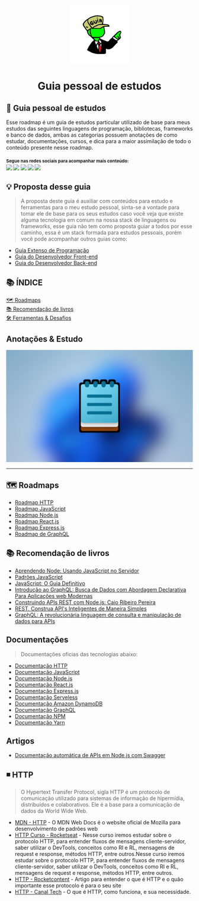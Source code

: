 <p align="center">
  <a href="https://github.com/arthurspk/guiadobackend">
    <img src="./images/guia.png" alt="Guia pessoal de estudos" width="160" height="160">
  </a>
  <h1 align="center">Guia pessoal de estudos</h1>
</p>

## :dart: Guia pessoal de estudos

Esse roadmap é um guia de estudos particular utilizado de base para meus estudos
das seguintes linguagens de programação, bibliotecas, frameworks e banco de dados,
ambas as categorias possuem anotações de como estudar, documentações, cursos, e dica para
a maior assimilação de todo o conteúdo presente nesse roadmap. 

<sub> <strong>Segue nas redes sociais para acompanhar mais conteúdo: </strong> <br>
[<img src = "https://img.shields.io/badge/GitHub-100000?style=for-the-badge&logo=github&logoColor=white">](https://github.com/arthurspk)
[<img src = "https://img.shields.io/badge/Facebook-1877F2?style=for-the-badge&logo=facebook&logoColor=white">](https://www.facebook.com/seixasqlc/)
[<img src="https://img.shields.io/badge/linkedin-%230077B5.svg?&style=for-the-badge&logo=linkedin&logoColor=white" />](https://www.linkedin.com/in/arthurspk/)
[<img src = "https://img.shields.io/badge/Twitter-1DA1F2?style=for-the-badge&logo=twitter&logoColor=white">](https://twitter.com/manotoquinho)
[<img src = "https://img.shields.io/badge/instagram-%23E4405F.svg?&style=for-the-badge&logo=instagram&logoColor=white">](https://www.instagram.com/arthurspk/)
</sub>

## 💡 Proposta desse guia

> A proposta deste guia é auxiliar com conteúdos para estudo e ferramentas para o meu estudo pessoal, sinta-se a vontade para tomar ele de base para os seus estudos caso você veja que existe alguma tecnologia em comum na nossa stack de linguagens ou frameworks, esse guia não tem como proposta guiar a todos por esse caminho, essa é um stack formada para estudos pessoais, porém você pode acompanhar outros guias como:

- [Guia Extenso de Programação](https://github.com/arthurspk/guiadevbrasil)
- [Guia do Desenvolvedor Front-end](https://github.com/arthurspk/guiadofrontend)
- [Guia do Desenvolvedor Back-end](https://github.com/arthurspk/guiadobackend)

## 📚 ÍNDICE

[🗺️ Roadmaps](#-roadmaps) <br>
[📚 Recomendação de livros](#-recomendação-de-livros) <br>
[🛠️ Ferramentas & Desafios](#-ferramentas-e-desafios) <br>

## Anotações & Estudo

![Anotação de estudos](./images/Bdn.jpg)
<hr>

## 🗺️ Roadmaps

- [Roadmap HTTP](https://frontendmasters.com/guides/learning-roadmap/http/)
- [Roadmap JavaScript](https://www.origamid.com/slide/javascript-completo-es6/#/0101-javascript-completo-es6/)
- [Roadmap Node.js](https://github.com/aliyr/Nodejs-Developer-Roadmap/blob/master/ReadMe-PT.md)
- [Roadmap React.js](https://github.com/adam-golab/react-developer-roadmap/blob/master/README-PTBR.md)
- [Roadmap Express.js](https://developer.mozilla.org/pt-BR/docs/Learn/Server-side/Express_Nodejs/Introduction)
- [Roadmap de GraphQL](https://graphql.org/learn/)

## 📚 Recomendação de livros

- [Aprendendo Node: Usando JavaScript no Servidor](https://www.amazon.com.br/Aprendendo-Node-Usando-JavaScript-Servidor/dp/8575225405/ref=asc_df_8575225405/?tag=googleshopp00-20&linkCode=df0&hvadid=379748659420&hvpos=&hvnetw=g&hvrand=5817001050617033078&hvpone=&hvptwo=&hvqmt=&hvdev=c&hvdvcmdl=&hvlocint=&hvlocphy=1001506&hvtargid=pla-397827438661&psc=1)
- [Padrões JavaScript](https://www.amazon.com.br/Padr%C3%B5es-Javascript-Stoyan-Stefanov/dp/857522266X/ref=asc_df_857522266X/?tag=googleshopp00-20&linkCode=df0&hvadid=379792215563&hvpos=&hvnetw=g&hvrand=5817001050617033078&hvpone=&hvptwo=&hvqmt=&hvdev=c&hvdvcmdl=&hvlocint=&hvlocphy=1001506&hvtargid=pla-811020652000&psc=1)
- [JavaScript: O Guia Definitivo](https://www.amazon.com.br/JavaScript-Guia-Definitivo-David-Flanagan/dp/856583719X/ref=asc_df_856583719X/?tag=googleshopp00-20&linkCode=df0&hvadid=379765802390&hvpos=&hvnetw=g&hvrand=5817001050617033078&hvpone=&hvptwo=&hvqmt=&hvdev=c&hvdvcmdl=&hvlocint=&hvlocphy=1001506&hvtargid=pla-812161948788&psc=1)
- [Introdução ao GraphQL: Busca de Dados com Abordagem Declarativa Para Aplicações web Modernas](https://www.amazon.com.br/Introdu%C3%A7%C3%A3o-Graphql-Abordagem-Declarativa-Aplica%C3%A7%C3%B5es/dp/8575227033/ref=asc_df_8575227033/?tag=googleshopp00-20&linkCode=df0&hvadid=379748659420&hvpos=&hvnetw=g&hvrand=11431230333694810051&hvpone=&hvptwo=&hvqmt=&hvdev=c&hvdvcmdl=&hvlocint=&hvlocphy=1001506&hvtargid=pla-811137648688&psc=1)
- [Construindo APIs REST com Node.js: Caio Ribeiro Pereira](https://www.amazon.com.br/Construindo-APIs-REST-com-Node-js-ebook/dp/B01C7TGGHC)
- [REST. Construa API's Inteligentes de Maneira Simples](https://www.amazon.com.br/REST-Construa-Inteligentes-Maneira-Simples/dp/8566250370)
- [GraphQL: A revolucionária linguagem de consulta e manipulação de dados para APIs](https://www.amazon.com.br/GraphQL-revolucion%C3%A1ria-linguagem-consulta-manipula%C3%A7%C3%A3o-ebook/dp/B07RMZRG4Y/ref=cm_cr_arp_d_product_top?ie=UTF8)


## Documentações

> Documentações oficias das tecnologias abaixo:

- [Documentação HTTP](https://developer.mozilla.org/pt-BR/docs/Web/HTTP)
- [Documentação JavaScript](https://developer.mozilla.org/pt-BR/docs/Web/JavaScript)
- [Documentação Node.js](https://nodejs.org/pt-br/docs/)
- [Documentação React.js](https://pt-br.reactjs.org/docs/getting-started.html)
- [Documentação Express.js](https://expressjs.com/pt-br/)
- [Documentação Serveless](https://www.serverless.com/framework/docs)
- [Documentação Amazon DynamoDB](https://docs.aws.amazon.com/pt_br/dynamodb/?id=docs_gateway)
- [Documentação GraphQL](https://docs.aws.amazon.com/pt_br/appsync/latest/devguide/graphql-overview.html)
- [Documentação NPM](https://docs.npmjs.com/)
- [Documentação Yarn](https://classic.yarnpkg.com/lang/en/docs/)

## Artigos 

- [Documentação automática de APIs em Node.js com Swagger](https://davibaltar.medium.com/documenta%C3%A7%C3%A3o-autom%C3%A1tica-de-apis-em-node-js-eb03041c643b)

## ◾ HTTP

> O Hypertext Transfer Protocol, sigla HTTP é um protocolo de comunicação utilizado para sistemas de informação de hipermídia, distribuídos e colaborativos. Ele é a base para a comunicação de dados da World Wide Web.

- [MDN - HTTP](https://developer.mozilla.org/pt-BR/docs/Web/HTTP) - O MDN Web Docs é o website oficial de Mozilla para desenvolvimento de padrões web
- [HTTP Curso - Rocketseat](https://app.rocketseat.com.br/node/guia-estelar-de-http) - Nesse curso iremos estudar sobre o protocolo HTTP, para entender fluxos de mensagens cliente-servidor, saber utilizar o DevTools, conceitos como RI e RL, mensagens de request e response, métodos HTTP, entre outros.Nesse curso iremos estudar sobre o protocolo HTTP, para entender fluxos de mensagens cliente-servidor, saber utilizar o DevTools, conceitos como RI e RL, mensagens de request e response, métodos HTTP, entre outros.
- [HTTP - Rocketcontent](https://rockcontent.com/br/blog/http/) - Artigo para entender o que é HTTP e o quão importante esse protocolo é para o seu site
- [HTTP - Canal Tech](https://canaltech.com.br/internet/o-que-e-http/) - O que é HTTP, como funciona, e sua necessidade.


